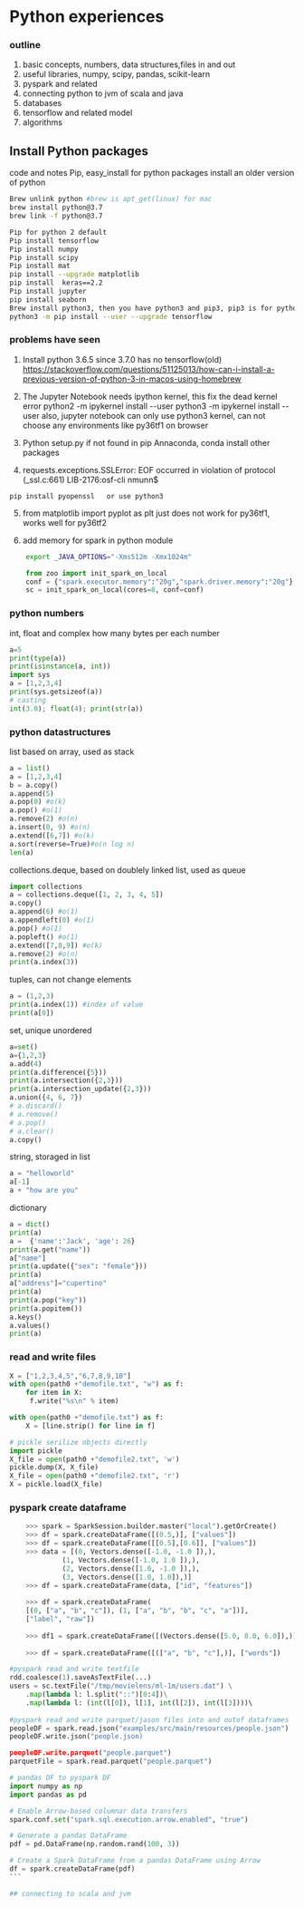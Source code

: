 # Python experiences
### outline
1. basic concepts, numbers, data structures,files in and out
2. useful libraries, numpy, scipy, pandas, scikit-learn
3. pyspark and related
4. connecting python to jvm of scala and java
5. databases
6. tensorflow and related model
7. algorithms

## Install Python packages 

code and notes Pip, easy_install for python packages
install an older version of python
``` bash
Brew unlink python #brew is apt_get(linux) for mac
brew install python@3.7
brew link -f python@3.7
```

```bash
Pip for python 2 default
Pip install tensorflow
Pip install numpy
Pip install scipy
Pip install mat
pip install --upgrade matplotlib
pip install  keras==2.2
Pip install jupyter
pip install seaborn
Brew install python3, then you have python3 and pip3, pip3 is for python3, if you do not have pip3
python3 -m pip install --user --upgrade tensorflow
```
### problems have seen
1. Install python 3.6.5 since 3.7.0 has no tensorflow(old)
https://stackoverflow.com/questions/51125013/how-can-i-install-a-previous-version-of-python-3-in-macos-using-homebrew

2. The Jupyter Notebook needs ipython kernel, this fix the dead kernel error
python2 -m ipykernel install --user
python3 -m ipykernel install --user
also, jupyter notebook can only use python3 kernel, can not choose any environments like py36tf1 on browser

3. Python setup.py if not found in pip
Annaconda, conda install other packages

4. requests.exceptions.SSLError: EOF occurred in violation of protocol (_ssl.c:661)
   LIB-2176:osf-cli nmunn$
``` 
pip install pyopenssl   or use python3
```

5. from matplotlib import pyplot as plt 
   just does not work for py36tf1, works well for py36tf2

6. add memory for spark in python module
```bash 
    export _JAVA_OPTIONS="-Xms512m -Xmx1024m"
```

```python
    from zoo import init_spark_on_local
    conf = {"spark.executor.memory":"20g","spark.driver.memory":"20g"}
    sc = init_spark_on_local(cores=8, conf=conf)
```

### python numbers
int, float and complex how many bytes per each number
```python
a=5
print(type(a))
print(isinstance(a, int))
import sys
a = [1,2,3,4]
print(sys.getsizeof(a))
# casting
int(3.0); float(4); print(str(a))
```
### python datastructures
list based on array, used as stack
```python
a = list()
a = [1,2,3,4]
b = a.copy()
a.append(5)
a.pop(0) #o(k)
a.pop() #o(1)
a.remove(2) #o(n)
a.insert(0, 9) #o(n)
a.extend([6,7]) #o(k)
a.sort(reverse=True)#o(n log n)
len(a)
```

collections.deque, based on doublely linked list, used as queue
```python
import collections
a = collections.deque([1, 2, 3, 4, 5])
a.copy()
a.append(6) #o(1)
a.appendleft(0) #o(1)
a.pop() #o(1)
a.popleft() #o(1)
a.extend([7,8,9]) #o(k)
a.remove(2) #o(n)
print(a.index(3))
```

tuples, can not change elements
```python
a = (1,2,3)
print(a.index(1)) #index of value
print(a[0])
```

set, unique unordered
```python
a=set()
a={1,2,3}
a.add(4)
print(a.difference({5}))
print(a.intersection({2,3}))
print(a.intersection_update({2,3}))
a.union({4, 6, 7})
# a.discard()
# a.remove()
# a.pop()
# a.clear()
a.copy()
```

string, storaged in list
```python
a = "helloworld"
a[-1]
a + "how are you"
```

dictionary
```python
a = dict()
print(a)
a =  {'name':'Jack', 'age': 26}
print(a.get("name"))
a["name"]
print(a.update({"sex": "female"}))
print(a)
a["address"]="cupertino"
print(a)
print(a.pop("key"))
print(a.popitem())
a.keys()
a.values()
print(a)
```

### read and write files 
```python
X = ["1,2,3,4,5","6,7,8,9,10"]
with open(path0 +"demofile.txt", "w") as f:
    for item in X:
     f.write("%s\n" % item)

with open(path0 +"demofile.txt") as f:
    X = [line.strip() for line in f]
```
```python
# pickle serilize objects directly
import pickle
X_file = open(path0 +"demofile2.txt", 'w')
pickle.dump(X, X_file)
X_file = open(path0 +"demofile2.txt", 'r')
X = pickle.load(X_file)
```


### pyspark create dataframe 
````python
    >>> spark = SparkSession.builder.master("local").getOrCreate()
    >>> df = spark.createDataFrame([(0.5,)], ["values"])
    >>> df = spark.createDataFrame([[0.5],[0.6]], ["values"])
    >>> data = [(0, Vectors.dense([-1.0, -1.0 ]),),
             (1, Vectors.dense([-1.0, 1.0 ]),),
             (2, Vectors.dense([1.0, -1.0 ]),),
             (3, Vectors.dense([1.0, 1.0]),)]
    >>> df = spark.createDataFrame(data, ["id", "features"])
    
    >>> df = spark.createDataFrame(
    [(0, ["a", "b", "c"]), (1, ["a", "b", "b", "c", "a"])],
    ["label", "raw"])
    
    >>> df1 = spark.createDataFrame([(Vectors.dense([5.0, 8.0, 6.0]),)], ["vec"])
    
    >>> df = spark.createDataFrame([(["a", "b", "c"],)], ["words"])

#pyspark read and write textfile
rdd.coalesce(1).saveAsTextFile(...)
users = sc.textFile("/tmp/movielens/ml-1m/users.dat") \
    .map(lambda l: l.split("::")[0:4])\
    .map(lambda l: (int(l[0]), l[1], int(l[2]), int(l[3])))\   
    
#pyspark read and write parquet/jason files into and outof dataframes
peopleDF = spark.read.json("examples/src/main/resources/people.json")
peopleDF.write.json("people.json)

peopleDF.write.parquet("people.parquet")
parquetFile = spark.read.parquet("people.parquet")   

# pandas DF to pyspark DF
import numpy as np
import pandas as pd

# Enable Arrow-based columnar data transfers
spark.conf.set("spark.sql.execution.arrow.enabled", "true")

# Generate a pandas DataFrame
pdf = pd.DataFrame(np.random.rand(100, 3))

# Create a Spark DataFrame from a pandas DataFrame using Arrow
df = spark.createDataFrame(pdf)  
```

## connecting to scala and jvm